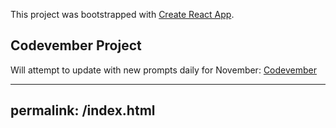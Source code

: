 This project was bootstrapped with [Create React App](https://github.com/facebook/create-react-app).

## Codevember Project

Will attempt to update with new prompts daily for November: [Codevember](http://codevember.xyz/)

---
permalink: /index.html
---

